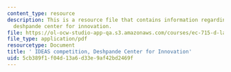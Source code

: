 ```yaml
---
content_type: resource
description: This is a resource file that contains information regarding IDEAS competition,
  deshpande center for innovation.
file: https://ol-ocw-studio-app-qa.s3.amazonaws.com/courses/ec-715-d-lab-disseminating-innovations-for-the-common-good-spring-2007/5cb389f1f04d13a6d33e9af42bd2469f_MITEC_715S07_lec3.pdf
file_type: application/pdf
resourcetype: Document
title: ' IDEAS competition, Deshpande Center for Innovation'
uid: 5cb389f1-f04d-13a6-d33e-9af42bd2469f
---
```

